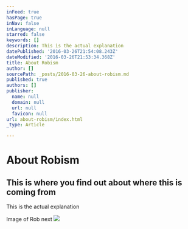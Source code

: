 ```yaml
---
inFeed: true
hasPage: true
inNav: false
inLanguage: null
starred: false
keywords: []
description: This is the actual explanation
datePublished: '2016-03-26T21:54:08.243Z'
dateModified: '2016-03-26T21:53:34.368Z'
title: About Robism
author: []
sourcePath: _posts/2016-03-26-about-robism.md
published: true
authors: []
publisher:
  name: null
  domain: null
  url: null
  favicon: null
url: about-robism/index.html
_type: Article

---
```

# About Robism

## This is where you find out about where this is coming from

This is the actual explanation

Image of Rob next
![](https://the-grid-user-content.s3-us-west-2.amazonaws.com/b0e74878-792d-4eb0-9e2e-764cf1dad23b.png)